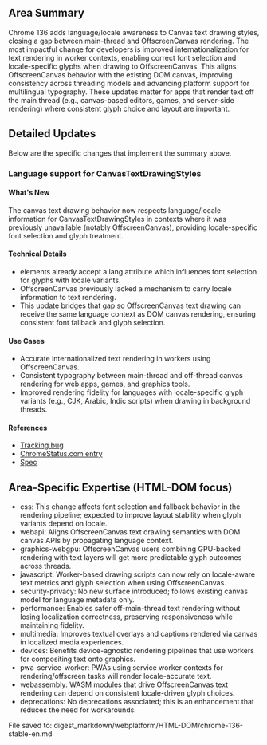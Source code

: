 ## Area Summary

Chrome 136 adds language/locale awareness to Canvas text drawing styles, closing a gap between main-thread <canvas> and OffscreenCanvas rendering. The most impactful change for developers is improved internationalization for text rendering in worker contexts, enabling correct font selection and locale-specific glyphs when drawing to OffscreenCanvas. This aligns OffscreenCanvas behavior with the existing DOM canvas, improving consistency across threading models and advancing platform support for multilingual typography. These updates matter for apps that render text off the main thread (e.g., canvas-based editors, games, and server-side rendering) where consistent glyph choice and layout are important.

## Detailed Updates

Below are the specific changes that implement the summary above.

### Language support for CanvasTextDrawingStyles

#### What's New
The canvas text drawing behavior now respects language/locale information for CanvasTextDrawingStyles in contexts where it was previously unavailable (notably OffscreenCanvas), providing locale-specific font selection and glyph treatment.

#### Technical Details
- <canvas> elements already accept a lang attribute which influences font selection for glyphs with locale variants.
- OffscreenCanvas previously lacked a mechanism to carry locale information to text rendering.
- This update bridges that gap so OffscreenCanvas text drawing can receive the same language context as DOM canvas rendering, ensuring consistent font fallback and glyph selection.

#### Use Cases
- Accurate internationalized text rendering in workers using OffscreenCanvas.
- Consistent typography between main-thread and off-thread canvas rendering for web apps, games, and graphics tools.
- Improved rendering fidelity for languages with locale-specific glyph variants (e.g., CJK, Arabic, Indic scripts) when drawing in background threads.

#### References
- [Tracking bug](https://bugs.chromium.org/p/chromium/issues/detail?id=385006131)
- [ChromeStatus.com entry](https://chromestatus.com/feature/5101829618114560)
- [Spec](https://html.spec.whatwg.org/multipage/canvas.html#canvastextdrawingstyles)

## Area-Specific Expertise (HTML-DOM focus)

- css: This change affects font selection and fallback behavior in the rendering pipeline; expected to improve layout stability when glyph variants depend on locale.
- webapi: Aligns OffscreenCanvas text drawing semantics with DOM canvas APIs by propagating language context.
- graphics-webgpu: OffscreenCanvas users combining GPU-backed rendering with text layers will get more predictable glyph outcomes across threads.
- javascript: Worker-based drawing scripts can now rely on locale-aware text metrics and glyph selection when using OffscreenCanvas.
- security-privacy: No new surface introduced; follows existing canvas model for language metadata only.
- performance: Enables safer off-main-thread text rendering without losing localization correctness, preserving responsiveness while maintaining fidelity.
- multimedia: Improves textual overlays and captions rendered via canvas in localized media experiences.
- devices: Benefits device-agnostic rendering pipelines that use workers for compositing text onto graphics.
- pwa-service-worker: PWAs using service worker contexts for rendering/offscreen tasks will render locale-accurate text.
- webassembly: WASM modules that drive OffscreenCanvas text rendering can depend on consistent locale-driven glyph choices.
- deprecations: No deprecations associated; this is an enhancement that reduces the need for workarounds.

File saved to: digest_markdown/webplatform/HTML-DOM/chrome-136-stable-en.md